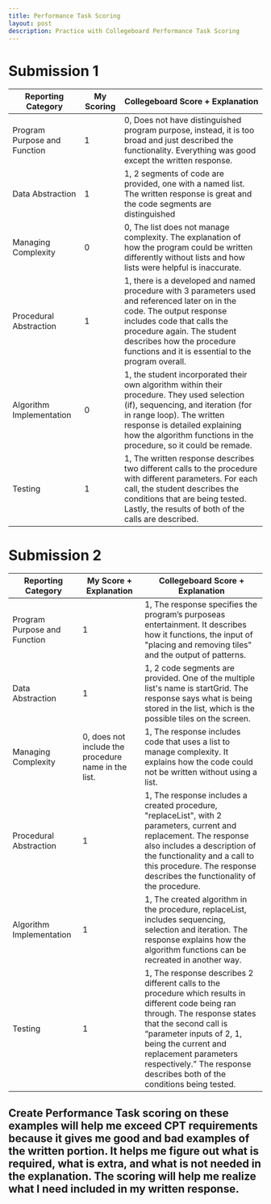 ```yaml
---
title: Performance Task Scoring
layout: post 
description: Practice with Collegeboard Performance Task Scoring
---
```

# Submission 1

| Reporting Category | My Scoring | Collegeboard Score + Explanation |
|-|-|-|
| Program Purpose and Function | 1 | 0, Does not have distinguished program purpose, instead, it is too broad and just described the functionality. Everything was good except the written response. | 
| Data Abstraction | 1 | 1, 2 segments of code are provided, one with a named list. The written response is great and the code segments are distinguished |
| Managing Complexity | 0 | 0, The list does not manage complexity. The explanation of how the program could be written differently without lists and how lists were helpful is inaccurate. |
| Procedural Abstraction | 1 | 1, there is a developed and named procedure with 3 parameters used and referenced later on in the code. The output response includes code that calls the procedure again. The student describes how the procedure functions and it is essential to the program overall. |
| Algorithm Implementation | 0 | 1, the student incorporated their own algorithm within their procedure. They used selection (if), sequencing, and iteration (for in range loop). The written response is detailed explaining how the algorithm functions in the procedure, so it could be remade. |
| Testing | 1 | 1, The written response describes two different calls to the procedure with different parameters. For each call, the student describes the conditions that are being tested. Lastly, the results of both of the calls are described. | 

# Submission 2 

| Reporting Category | My Score + Explanation | Collegeboard Score + Explanation |
|-|-|-|
| Program Purpose and Function | 1 | 1, The response specifies the program’s purposeas entertainment. It describes how it functions, the input of "placing and removing tiles" and the output of patterns. | 
| Data Abstraction | 1 | 1, 2 code segments are provided. One of the multiple list's name is startGrid. The response says what is being stored in the list, which is the possible tiles on the screen. |
| Managing Complexity | 0, does not include the procedure name in the list. | 1, The response includes code that uses a list to manage complexity. It explains how the code could not be written without using a list. |
| Procedural Abstraction | 1 | 1, The response includes a created procedure, "replaceList", with 2 parameters, current and replacement. The response also includes a description of the functionality and a call to this procedure. The response describes the functionality of the procedure. |
| Algorithm Implementation | 1 | 1, The created algorithm in the procedure, replaceList, includes sequencing, selection and iteration. The response explains how the algorithm functions can be recreated in another way. |
| Testing | 1 | 1, The response describes 2 different calls to the procedure which results in different code being ran through. The response states that the second call is “parameter inputs of 2, 1, being the current and replacement parameters respectively.” The response describes both of the conditions being tested. | 

##  Create Performance Task scoring on these examples will help me exceed CPT requirements because it gives me good and bad examples of the written portion. It helps me figure out what is required, what is extra, and what is not needed in the explanation. The scoring will help me realize what I need included in my written response. 
 

